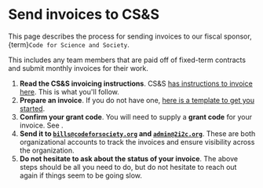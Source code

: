 # Send invoices to CS&S

This page describes the process for sending invoices to our fiscal sponsor, {term}`Code for Science and Society`.

This includes any team members that are paid off of fixed-term contracts and submit monthly invoices for their work.

1. **Read the CS&S invoicing instructions**. CS&S [has instructions to invoice here](https://www.codeforsociety.org/resources/getting-paid-by-css).
   This is what you'll follow.
2. **Prepare an invoice**. If you do not have one, [here is a template to get you started](https://docs.google.com/document/d/17aTwJkmYFXwqHa2QjYsy81hEXq64yfmo5g1SCGE6aK4/edit?usp=sharing).
3. **Confirm your grant code**. You will need to supply a **grant code** for your invoice.
   See [](reimburse:grant-code).
4. **Send it to [`bills@codeforsociety.org`](mailto:bills@codeforsociety.org) and [`admin@2i2c.org`](mailto:admin@2i2c.org)**.
   These are both organizational accounts to track the invoices and ensure visibility across the organization.
5. **Do not hesitate to ask about the status of your invoice**.
   The above steps should be all you need to do, but do not hesitate to reach out again if things seem to be going slow.
